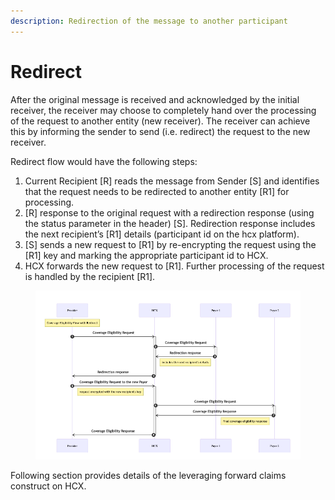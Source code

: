 ```yaml
---
description: Redirection of the message to another participant
---
```


# Redirect

After the original message is received and acknowledged by the initial receiver, the receiver may choose to completely hand over the processing of the request to another entity (new receiver). The receiver can achieve this by informing the sender to send (i.e. redirect) the request to the new receiver.

Redirect flow would have the following steps:

1. Current Recipient \[R] reads the message from Sender \[S] and identifies that the request needs to be redirected to another entity \[R1] for processing.
2. \[R] response to the original request with a redirection response (using the status parameter in the header) \[S]. Redirection response includes the next recipient’s \[R1] details (participant id on the hcx platform).
3. \[S] sends a new request to \[R1] by re-encrypting the request using the \[R1] key and marking the appropriate participant id to HCX.
4. HCX forwards the new request to \[R1]. Further processing of the request is handled by the recipient \[R1].

<figure><img src="../../../../../.gitbook/assets/Redirect flow.png" alt=""><figcaption></figcaption></figure>

Following section provides details of the leveraging forward claims construct on HCX.
